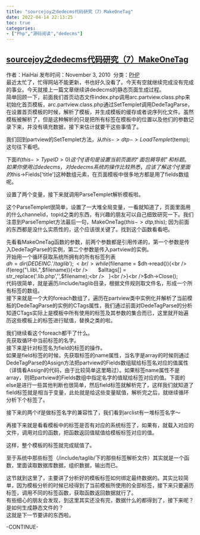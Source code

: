 ```yaml
---
title: "sourcejoy之dedecms代码研究（7）MakeOneTag"
date: 2022-04-14 22:13:25
toc: true
categories:
- ["Php","源码阅读","dedecms"]
---
```


## [sourcejoy之dedecms代码研究（7）MakeOneTag](http://www.sourcejoy.com/php_dev/sourcejoy-dedecms-MakeOneTag.html)
作者：HaiHai  发布时间：November 3, 2010  分类：[PHP](http://www.sourcejoy.com/category/php_dev/)<br />最近太忙了，忙得网站不能更新，书也好久没看了。今天有空就继续完成没有完成的事业。今天就接上一篇文章继续讲dedecms的静态页面生成过程。<br />简单回顾一下，前面我们首页动态文件index.php调用arc.partview.class.php来初始化首页模板，arc.partview.class.php通过SetTemplet调用DedeTagParse，在设置首页模板的时候，解析了模板，并生成模板的缓存或者说序列化文件。虽然模板被解析了，但是这种解析的只是把所有标签在模板中的位置以及他们的参数记录下来，并没有填充数据，接下来估计就要干这些事情了。

我们回到partview的SetTemplet方法，从$this->dtp->LoadTemplet($temp);这句往下看吧。

下面if($this->TypeID > 0)这个if语句是设置当前页面的“面包屑导航”和标题。如果你使用过dedecms，对dedecms系统的操作比较熟悉，应该了解这个if里面的$this->Fields['title']这种数组元素，在页面模板中很多地方都是用了fields数组呢。

设置了两个变量，接下来就调用ParseTemplet解析模板啦。

这个ParseTemplet很简单，设置了一大堆全局变量，一看就知道了，页面里面用的什么channelid，topid之类的东西，有兴趣的朋友可以自己细致研究一下。我们注意到ParseTemplet方法最后一句，MakeOneTag($this->dtp,$this); 因为前面的东西都是没什么实质性的，这个应该很关键了。找到这个函数看看吧。

先看看MakeOneTag函数的参数，前两个参数都是引用传递的，第一个参数是传入DedeTagParse的实例，第二个参数是传入partview的实例。<br />开始用一个循环获取系统所拥有的所有标签列表<br />$dh = dir(DEDEINC.'/taglib');<br />while($filename = $dh->read()){<br />   if(ereg("\.lib\.",$filename)){<br />       $alltags[] = str_replace('.lib.php','',$filename);<br />   }<br />}<br />$dh->Close();<br />代码很简单，就是遍历/include/taglib目录，根据文件规则取文件名，形成一个所有标签的数组。<br />接下来就是一个大的foreach数组了，遍历在partview类中实例化并解析了当前模板的DedeTagParse的实例的CTags属性，我们通过前面对DedeTagParse的分析知道CTags实际上是模板中所有使用的标签及其参数的集合而已，这里就开始遍历这些模板上的标签进行赋值，替换之类的啦。

我们继续看这个foreach都干了什么。<br />先获取循环中当前标签的名字。<br />接下来是针对标签名为field的标签的操作。<br />如果是field标签的时候，先获取标签的name属性，当名字是array的时候则通过DedeTagParse的Assign方法把partview的Fields数组赋给标签名对应的值属性（详情看Assign的代码，由于比较简单这里略过）。如果标签name属性不是array，则把partview的Fields数组中指定名字的值赋给标签对应的值。下面的else是进行一些其他判断也很简单，然后field标签就解析完了，这样我们就知道了field标签就是相当于变量，此处就是给这些变量赋值，解析完之后，就继续循环分析下个标签了。

接下来的两个if是做标签名字的兼容性了，我们看到arclist有一堆标签名字～

再接下来就是看看模板中的标签是否有对应的系统标签了，如果有，就载入对应的文件，调用对应的函数，把函数返回值赋值给模板标签对应的值。

这样，整个模板的标签就完成赋值了。

至于系统中那些标签（/include/taglib/下的那些标签解析文件）其实就是一个函数，里面读取数据库数据，组织数据，输出而已。

这节就到这里了，主要讲了分析好的模板标签如何绑定最终数据的。其实比较简单，因为模板分析的时候已经得到了当前模板所使用的全部标签，接下来只要遍历标签，调用不同的标签函数，获取函数返回数据就行了。<br />有些细心的朋友会发现，到这里其实还没有完，数据什么的都得到了，接下来呢？是如何生成静态文件的？<br />这就是下一节要讲的东西啦。

-CONTINUE-

